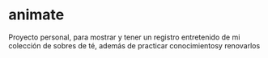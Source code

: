 # animate
Proyecto personal, para mostrar y tener un registro entretenido de mi colección de sobres de té, además de practicar conocimientosy
  renovarlos
